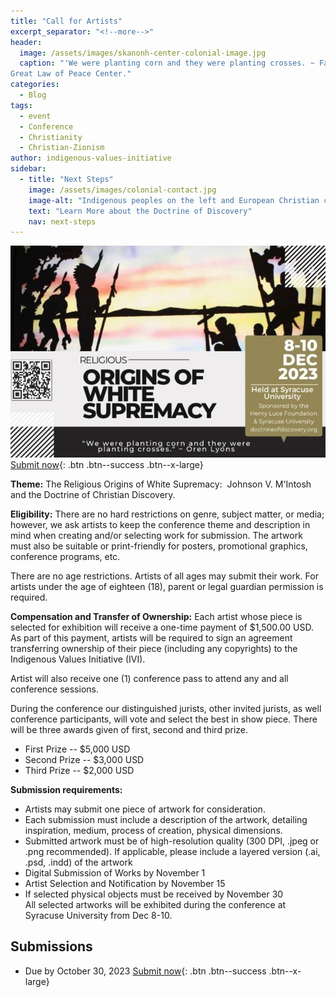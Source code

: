 ```yaml
---
title: "Call for Artists"
excerpt_separator: "<!--more-->"
header:
  image: /assets/images/skanonh-center-colonial-image.jpg
  caption: "'We were planting corn and they were planting crosses. ~ Faithkeeper Oren Lyons.' Image from the Skä•noñh
Great Law of Peace Center."
categories:
  - Blog
tags:
  - event
  - Conference
  - Christianity
  - Christian-Zionism
author: indigenous-values-initiative
sidebar:
  - title: "Next Steps"
    image: /assets/images/colonial-contact.jpg
    image-alt: "Indigenous peoples on the left and European Christian colonizers on the right planting a cross. In the middle is Mother Earth."
    text: "Learn More about the Doctrine of Discovery"
    nav: next-steps  
---
```

![Conference Flyer](/assets/images/2023-conference-banner.jpg)
[Submit now](https://syracuseuniversity.qualtrics.com/jfe/form/SV_5u4auzuwe7xvRjw){: .btn .btn--success .btn--x-large}

**Theme:**
The Religious Origins of White Supremacy:  Johnson V. M'Intosh and the Doctrine of Christian Discovery.

**Eligibility:**
There are no hard restrictions on genre, subject matter, or media; however, we ask artists to keep the conference theme and description in mind when creating and/or selecting work for submission. The artwork must also be suitable or print-friendly for posters, promotional graphics, conference programs, etc.

There are no age restrictions. Artists of all ages may submit their work. For artists under the age of eighteen (18), parent or legal guardian permission is required.

**Compensation and Transfer of Ownership:**
Each artist whose piece is selected for exhibition will receive a one-time payment of $1,500.00 USD.  As part of this payment, artists will be required to sign an agreement transferring ownership of their piece (including any copyrights) to the Indigenous Values Initiative (IVI).

Artist will also receive one (1) conference pass to attend any and all conference sessions.

During the conference our distinguished jurists, other invited jurists, as well conference participants, will vote and select the best in show piece. There will be three awards given of first, second and third prize.

-   First Prize -- $5,000 USD
-   Second Prize -- $3,000 USD
-   Third Prize -- $2,000 USD

**Submission requirements:**

-   Artists may submit one piece of artwork for consideration.
-   Each submission must include a description of the artwork, detailing inspiration, medium, process of creation, physical dimensions.
-   Submitted artwork must be of high-resolution quality (300 DPI, .jpeg or .png recommended). If applicable, please include a layered version (.ai, .psd, .indd) of the artwork
-   Digital Submission of Works by November 1
-   Artist Selection and Notification by November 15
-   If selected physical objects must be received by November 30\
All selected artworks will be exhibited during the conference at Syracuse University from Dec 8-10.

## Submissions
- Due by October 30, 2023
[Submit now](https://syracuseuniversity.qualtrics.com/jfe/form/SV_5u4auzuwe7xvRjw){: .btn .btn--success .btn--x-large}